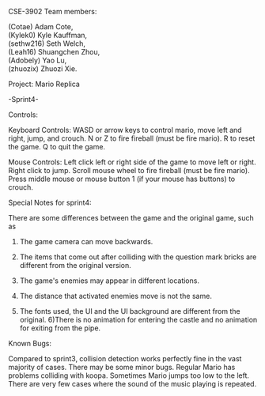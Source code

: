 CSE-3902
Team members: 

(Cotae) Adam Cote,  
(Kylek0)  Kyle Kauffman,  
(sethw216)  Seth Welch,  
(Leah16)  Shuangchen Zhou,  
(Adobely) Yao Lu,  
(zhuozix) Zhuozi Xie.

Project: Mario Replica

-Sprint4-

Controls:

Keyboard Controls:
WASD or arrow keys to control mario, move left and right, jump, and crouch.
N or Z to fire fireball (must be fire mario).
R to reset the game.
Q to quit the game.

Mouse Controls:
Left click left or right side of the game to move left or right.
Right click to jump.
Scroll mouse wheel to fire fireball (must be fire mario).
Press middle mouse or mouse button 1 (if your mouse has buttons) to crouch.

Special Notes for sprint4:

There are some differences between the game and the original game, such as
1) The game camera can move backwards.
2) The items that come out after colliding with the question mark bricks are different from the original version.
3) The game's enemies may appear in different locations.
4) The distance that activated enemies move is not the same.

5) The fonts used, the UI and the UI background are different from the original.
6)There is no animation for entering the castle and no animation for exiting from the pipe.


Known Bugs:

Compared to sprint3, collision detection works perfectly fine in the vast majority of cases. There may be some minor bugs.
Regular Mario has problems colliding with koopa.
Sometimes Mario jumps too low to the left.
There are very few cases where the sound of the music playing is repeated.

